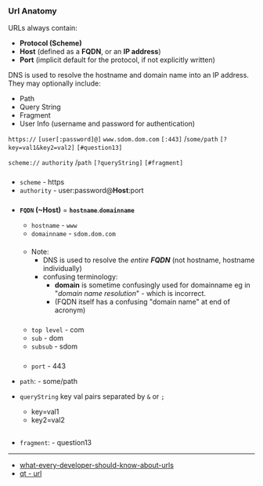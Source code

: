 ### Url Anatomy

URLs always contain:

- **Protocol (Scheme)**
- **Host** (defined as a **FQDN**, or an **IP address**)
- **Port** (implicit default for the protocol, if not explicitly written)

DNS is used to resolve the hostname and domain name into an IP address.
They may optionally include:

- Path
- Query String
- Fragment
- User Info (username and password for authentication)


`https://` `[user[:password]@]` `www.sdom.dom.com` `[:443]` /`some/path` `[?key=val1&key2=val2]` `[#question13]`

`scheme://` `authority` /`path` `[?queryString]` `[#fragment]`
###
- `scheme` - https
- `authority` - user:password@**Host**:port
    
###
- **`FQDN` (~Host)**   =      **`hostname`**.**`domainname`**
    - `hostname` -    `www`
    - `domainname`  - `sdom.dom.com`  

    ####
    - Note:
        - DNS is used to resolve the *entire **FQDN*** (not hostname, hostname individually)
        - confusing terminology:
            - **domain** is sometime confusingly used for domainname eg in "_domain name resolution_" - which is incorrect.
            -  (FQDN itself has a confusing "domain name" at end of acronym)

    ### 
    - `top level`    -     com
    - `sub`      -  dom
    - `subsub`   -  sdom


    ###
    - `port` - 443
- `path`:       -    some/path
- `queryString` key val pairs separated by `&` or `;`
    - key=val1
    - key2=val2 


##
- `fragment`:  -       question13       

---

 - [what-every-developer-should-know-about-urls](https://skorks.com/2010/05/what-every-developer-should-know-about-urls/)
 - [qt -  url](https://doc.qt.io/qt-6/qurl.htm)